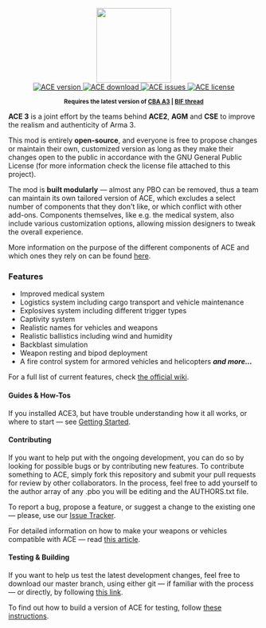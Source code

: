 <p align="center">
  <img style="heigth: 150px" src="https://github.com/KoffeinFlummi/ACE3/blob/master/extras/assets/logo/black/ACE3-Logo.jpg" height="150" /><br />
  <a href="https://github.com/KoffeinFlummi/ACE3/releases">
    <img src="http://img.shields.io/badge/release-3.0-green.svg?style=flat" alt="ACE version">
  </a>
    <a href="#">
    <img src="http://img.shields.io/badge/download-22_MB-blue.svg?style=flat" alt="ACE download">
  </a>
    <a href="https://github.com/KoffeinFlummi/ACE3/issues">
    <img src="http://img.shields.io/github/issues/KoffeinFlummi/ACE3.svg?style=flat" alt="ACE issues">
  </a>
    <a href="https://github.com/KoffeinFlummi/ACE3/blob/master/LICENSE">
    <img src="http://img.shields.io/badge/license-GPLv2-red.svg?style=flat" alt="ACE license">
  </a>
</p>
<p align="center"><sup><strong>Requires the latest version of <a href="http://www.armaholic.com/page.php?id=18767">CBA A3</a> | <a href="#">BIF thread</a></strong></sup></p>

**ACE 3** is a joint effort by the teams behind **ACE2**, **AGM** and **CSE** to improve the realism and authenticity of Arma 3.

This mod is entirely **open-source**, and everyone is free to propose changes or maintain their own, customized version as long as they make their changes open to the public in accordance with the GNU General Public License (for more information check the license file attached to this project).

The mod is **built modularly** — almost any PBO can be removed, thus a team can maintain its own tailored version of ACE, which excludes a select number of components that they don't like, or which conflict with other add-ons. Components themselves, like e.g. the medical system, also include various customization options, allowing mission designers to tweak the overall experience.

More information on the purpose of the different components of ACE and which ones they rely on can be found [here](https://github.com/KoffeinFlummi/ACE3/wiki#features).

### Features
*   Improved medical system
*   Logistics system including cargo transport and vehicle maintenance
*   Explosives system including different trigger types
*   Captivity system
*   Realistic names for vehicles and weapons
*   Realistic ballistics including wind and humidity
*   Backblast simulation
*   Weapon resting and bipod deployment
*   A fire control system for armored vehicles and helicopters
    ***and more...***

For a full list of current features, check [the official wiki](https://github.com/KoffeinFlummi/ACE3/wiki).

#### Guides & How-Tos
If you installed ACE3, but have trouble understanding how it all works, or where to start — see [Getting Started](https://github.com/KoffeinFlummi/ACE3/wiki/Getting-Started).

#### Contributing
If you want to help put with the ongoing development, you can do so by looking for possible bugs or by contributing new features. To contribute something to ACE, simply fork this repository and submit your pull requests for review by other collaborators. In the process, feel free to add yourself to the author array of any .pbo you will be editing and the AUTHORS.txt file.

To report a bug, propose a feature, or suggest a change to the existing one — please, use our [Issue Tracker](https://github.com/KoffeinFlummi/ACE3/issues).

For detailed information on how to make your weapons or vehicles compatible with ACE — read [this article](https://github.com/KoffeinFlummi/ACE3/wiki/For-Addon-Makers).

#### Testing & Building
If you want to help us test the latest development changes, feel free to download our master branch, using either git — if familiar with the process — or directly, by following [this link](https://github.com/KoffeinFlummi/ACE3/archive/master.zip).

To find out how to build a version of ACE for testing, follow [these instructions](https://github.com/KoffeinFlummi/ACE3/wiki/Developers-::-Setting-up-your-development-environment).
